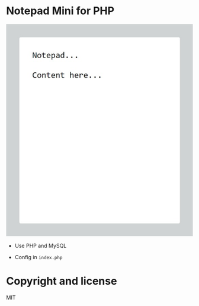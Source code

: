 # Notepad Mini for PHP

![image](https://raw.githubusercontent.com/pmtpro/notepad-php/14d8862dbb58b6bdca5cf3ab62e673da82e23d0a/screenshot.jpeg)

- Use PHP and MySQL

- Config in `index.php`

# Copyright and license

MIT
